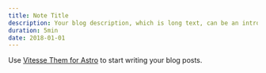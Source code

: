 ```yaml
---
title: Note Title
description: Your blog description, which is long text, can be an introduction to the post or a paragraph of the post.
duration: 5min
date: 2018-01-01
---
```


Use [Vitesse Them for Astro](https://astro.build/themes/details/vitesse-theme-for-astro/) to start writing your blog posts.
